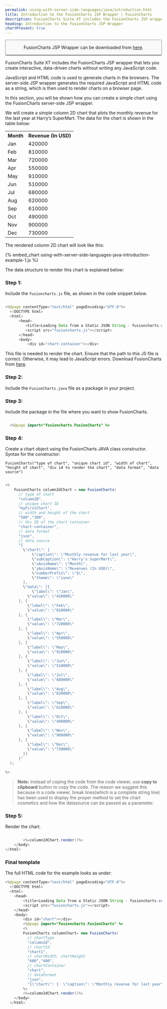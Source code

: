```yaml
---
permalink: using-with-server-side-languages/java/introduction.html
title: Introduction to the FusionCharts JSP Wrapper | FusionCharts
description: FusionCharts Suite XT includes the FusionCharts JSP wrapper that lets you create interactive, data-driven charts without writing any JavaScript code.
heading: Introduction to the FusionCharts JSP Wrapper
chartPresent: true
---
```


<p style="background:rgba(249, 249, 249, 1); padding:15px; border:1px solid #888; border-bottom-width:3px; border-radius:4px; text-align:center;">FusionCharts JSP Wrapper can be downloaded from <a href="http://www.fusioncharts.com/jsp-charts/" target="_blank">here</a>.</p>

FusionCharts Suite XT includes the FusionCharts JSP wrapper that lets you create interactive, data-driven charts without writing any JavaScript code.

JavaScript and HTML code is used to generate charts in the browsers. The server-side JSP wrapper generates the required JavaScript and HTML code as a string, which is then used to render charts on a browser page.

In this section, you will be shown how you can create a simple chart using the FusionCharts server-side JSP wrapper.

We will create a simple column 2D chart that plots the monthly revenue for the last year at Harry’s SuperMart. The data for the chart is shown in the table below:

<table>
  <tr>
    <th>Month</th>
    <th>Revenue (In USD)</th>
  </tr>
  <tr>
    <td>Jan</td>
    <td>420000</td>
  </tr>
  <tr>
    <td>Feb</td>
    <td>810000</td>
  </tr>
  <tr>
    <td>Mar</td>
    <td>720000</td>
  </tr>
  <tr>
    <td>Apr</td>
    <td>550000</td>
  </tr>
  <tr>
    <td>May</td>
    <td>910000</td>
  </tr>
  <tr>
    <td>Jun</td>
    <td>510000</td>
  </tr>
  <tr>
    <td>Jul</td>
    <td>680000</td>
  </tr>
  <tr>
    <td>Aug</td>
    <td>620000</td>
  </tr>
  <tr>
    <td>Sep</td>
    <td>610000</td>
  </tr>
  <tr>
    <td>Oct</td>
    <td>490000</td>
  </tr>
  <tr>
    <td>Nov</td>
    <td>900000</td>
  </tr>
  <tr>
    <td>Dec</td>
    <td>730000</td>
  </tr>
</table>


The rendered column 2D chart will look like this:

{% embed_chart using-with-server-side-languages-java-introduction-example-1.js %}

The data structure to render this chart is explained below:

### Step 1:

Include the `fusioncharts.js` file, as shown in the code snippet below. 

```java

<%@page contentType="text/html" pageEncoding="UTF-8"%>
  <!DOCTYPE html>
  <html>
      <head>
         <title>Loading Data from a Static JSON String - fusioncharts.com</title>
         <script src="fusioncharts.js"></script>
      </head>
      <body>
          <div id="chart-container"></div>

```

This file is needed to render the chart. Ensure that the path to this JS file is correct. Otherwise, it may lead to JavaScript errors. Download FusionCharts from <a href="http://www.fusioncharts.com/download/" target="_blank">here</a>.

### Step 2: 

Include the `FusionCharts.java` file as a package in your project.

### Step 3: 

Include the package in the file where you want to show FusionCharts.

```java

  <%@page import="fusioncharts.FusionCharts" %>

```

### Step 4: 

Create a chart object using the FusionCharts JAVA class constructor. 
Syntax for the constructor: 

`FusionCharts("type of chart", "unique chart id", "width of chart", "height of chart", "div id to render the chart", "data format", "data source")`

<textarea style="display:none;" class='java-only'>
  <%
    FusionCharts columnChart= new FusionCharts(
    "column2d",// chartType
      "chart1",// chartId
    "600","400",// chartWidth, chartHeight
    "chart-container",// chartContainer
    "json",// dataFormat
    "{\"chart\": {  \"caption\": \"Monthly revenue for last year\",\"subCaption\": \"Harry’s SuperMart\",\"xAxisName\": \"Month\",\"yAxisName\": \"Revenues (In USD)\",\"numberPrefix\": \"$\",\"theme\": \"zune\"},\"data\": [{\"label\": \"Jan\",\"value\": \"420000\"}, {\"label\": \"Feb\",\"value\": \"810000\"}, {\"label\": \"Mar\",\"value\": \"720000\"}, {\"label\": \"Apr\",\"value\": \"550000\"}, {\"label\": \"May\",\"value\": \"910000\"}, {\"label\": \"Jun\",\"value\": \"510000\"}, {\"label\": \"Jul\",\"value\": \"680000\"}, {\"label\": \"Aug\",\"value\": \"620000\"}, {\"label\": \"Sep\",\"value\": \"610000\"}, {\"label\": \"Oct\",\"value\": \"490000\"}, {\"label\": \"Nov\",\"value\": \"900000\"}, {\"label\": \"Dec\",\"value\": \"730000\"}]}");
  %>
</textarea>

```java

<%
    FusionCharts column2dChart = new FusionCharts(
      // type of chart
      "column2D",	    
      // unique chart ID
      "myFirstChart",
      // width and height of the chart	
      "500","300",	
      // div ID of the chart container
      "chart-container",
      // data format		
      "json",	
      // data source		
      "{              
      	\"chart\": {  
      		\"caption\": \"Monthly revenue for last year\",  
      		\"subCaption\": \"Harry's SuperMart\", 
      		\"xAxisName\": \"Month\",  
      		\"yAxisName\": \"Revenues (In USD)\",    
      		\"numberPrefix\": \"$\",   
      		\"theme\": \"zune\" 
      	},                                   
      	\"data\": [{    
      		\"label\": \"Jan\",
          \"value\": \"420000\"
      }, {
          \"label\": \"Feb\",
          \"value\": \"810000\"
      }, {
          \"label\": \"Mar\",
          \"value\": \"720000\"
      }, {
          \"label\": \"Apr\",
          \"value\": \"550000\"
      }, {
          \"label\": \"May\",
          \"value\": \"910000\"
      }, {
          \"label\": \"Jun\",
          \"value\": \"510000\"
      }, {
          \"label\": \"Jul\",
          \"value\": \"680000\"
      }, {
          \"label\": \"Aug\",
          \"value\": \"620000\"
      }, {
          \"label\": \"Sep\",
          \"value\": \"610000\"
      }, {
          \"label\": \"Oct\",
          \"value\": \"490000\"
      }, {
          \"label\": \"Nov\",
          \"value\": \"900000\"
      }, {
          \"label\": \"Dec\",
          \"value\": \"730000\"   
      	}]  
      }"
  );
        
%>

```

>  __Note:__ Instead of coping the code from the code viewer, use __copy to clipboard__ button to copy the code. The reason we suggest this because in a code viewer, break lines(which is a complete  string line) has been used to display the proper method to set the chart cosmetics and how the datasource can be passed as a parameter.</p>


### Step 5:

Render the chart.

```java

		<%=column2dChart.render()%>
    </body>
</html>

```

### Final template

The full HTML code for the example looks as under:

```java
<%@page contentType="text/html" pageEncoding="UTF-8"%>
  <!DOCTYPE html>
  <html>
    <head>
        <title>Loading Data from a Static JSON String - fusioncharts.com</title>
        <script src="fusioncharts.js"></script>
    </head>
    <body>
        <div id="chart"></div>
        <%@page import="fusioncharts.FusionCharts" %>
        <%
        FusionCharts columnChart= new FusionCharts(
          // chartType
          "column2d",
          // chartId
          "chart1",
          // chartWidth, chartHeight
          "600","400",
          // chartContainer
          "chart",
          // dataFormat
          "json",
          "{\"chart\": {  \"caption\": \"Monthly revenue for last year\",\"subCaption\": \"Harry’s SuperMart\",\"xAxisName\": \"Month\",\"yAxisName\": \"Revenues (In USD)\",\"numberPrefix\": \"$\",\"theme\": \"zune\"},\"data\": [{\"label\": \"Jan\",\"value\": \"420000\"}, {\"label\": \"Feb\",\"value\": \"810000\"}, {\"label\": \"Mar\",\"value\": \"720000\"}, {\"label\": \"Apr\",\"value\": \"550000\"}, {\"label\": \"May\",\"value\": \"910000\"}, {\"label\": \"Jun\",\"value\": \"510000\"}, {\"label\": \"Jul\",\"value\": \"680000\"}, {\"label\": \"Aug\",\"value\": \"620000\"}, {\"label\": \"Sep\",\"value\": \"610000\"}, {\"label\": \"Oct\",\"value\": \"490000\"}, {\"label\": \"Nov\",\"value\": \"900000\"}, {\"label\": \"Dec\",\"value\": \"730000\"}]}");
        %>
        <%=column2dChart.render()%>
    </body>
  </html>
```
